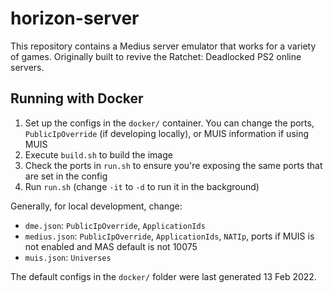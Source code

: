 # horizon-server
This repository contains a Medius server emulator that works for a variety of games. Originally built to revive the Ratchet: Deadlocked PS2 online servers.

## Running with Docker
1. Set up the configs in the `docker/` container. You can change the ports, `PublicIpOverride` (if developing locally), or MUIS information if using MUIS
2. Execute `build.sh` to build the image
3. Check the ports in `run.sh` to ensure you're exposing the same ports that are set in the config
4. Run `run.sh` (change `-it` to `-d` to run it in the background)

Generally, for local development, change:
- `dme.json`: `PublicIpOverride`, `ApplicationIds`
- `medius.json`: `PublicIpOverride`, `ApplicationIds`, `NATIp`, ports if MUIS is not enabled and MAS default is not 10075
- `muis.json`: `Universes`

The default configs in the `docker/` folder were last generated 13 Feb 2022.
